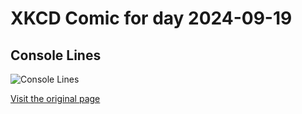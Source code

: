 
# XKCD Comic for day 2024-09-19

## Console Lines

![Console Lines](https://imgs.xkcd.com/comics/console_lines.png "If I get a Wii, it will be the first game console I've owned.")

[Visit the original page](https://xkcd.com/186/)
